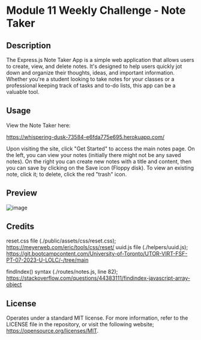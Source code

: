 # Module 11 Weekly Challenge - Note Taker 

## Description

The Express.js Note Taker App is a simple web application that allows users to create, view, and delete notes. It's designed to help users quickly jot down and organize their thoughts, ideas, and important information. Whether you're a student looking to take notes for your classes or a professional keeping track of tasks and to-do lists, this app can be a valuable tool.

## Usage

View the Note Taker here:

https://whispering-dusk-73584-e6fda775e695.herokuapp.com/


Upon visiting the site, click "Get Started" to access the main notes page. On the left, you can view your notes (initially there might not be any saved notes). On the right you can create new notes with a title and content, then you can save by clicking on the Save icon (Floppy disk). To view an existing note, click it; to delete, click the red "trash" icon.


## Preview


![image](https://github.com/stavrospana/Module-11-Express-Note-Taker/assets/138176781/fe5e48d7-fb64-4474-abcb-79ee045c4096)


## Credits

reset.css file (./public/assets/css/reset.css);
https://meyerweb.com/eric/tools/css/reset/
uuid.js file (./helpers/uuid.js);
https://git.bootcampcontent.com/University-of-Toronto/UTOR-VIRT-FSF-PT-07-2023-U-LOLC/-/tree/main

findIndex() syntax (./routes/notes.js, line 82);
https://stackoverflow.com/questions/44383111/findindex-javascript-array-object

## License

Operates under a standard MIT license. For more information, refer to the LICENSE file in the repository, or visit the following website; https://opensource.org/licenses/MIT.
